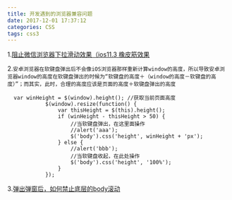 ```yaml
---
title: 开发遇到的浏览器兼容问题
date: 2017-12-01 17:37:12
categories: CSS
tags: css3
---
```




1.[阻止微信浏览器下拉滑动效果（ios11.3 橡皮筋效果](https://segmentfault.com/a/1190000014134234)

2.`安卓浏览器在软键盘弹出后不会像iOS浏览器那样重新计算window的高度，所以导致安卓浏览器window的高度在软键盘弹出的时候为“软键盘的高度＋（window的高度－软键盘的高度）”；而其实，此时，合理的高度应该是页面的高度＋软键盘弹出的高度`
  
  ```$js
    var winHeight = $(window).height(); //获取当前页面高度  
              $(window).resize(function() {  
                  var thisHeight = $(this).height();  
                  if (winHeight - thisHeight > 50) {  
                      //当软键盘弹出，在这里面操作  
                      //alert('aaa');  
                      $('body').css('height', winHeight + 'px');  
                  } else {  
                      //alert('bbb');  
                      //当软键盘收起，在此处操作  
                      $('body').css('height', '100%');  
                  }  
              });
  ```
  3.[弹出弹窗后，如何禁止底层的body滚动](https://blog.csdn.net/github_36487770/article/details/78971761)